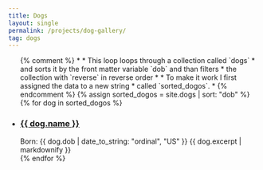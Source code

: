 ```yaml
---
title: Dogs
layout: single 
permalink: /projects/dog-gallery/
tag: dogs
---
```


<ul>
{% comment %}
*
*  This loop loops through a collection called `dogs`
*  and sorts it by the front matter variable `dob` and than filters
*  the collection with `reverse` in reverse order
*
*  To make it work I first assigned the data to a new string
*  called `sorted_dogos`.
*
{% endcomment %}
  {% assign sorted_dogos = site.dogs | sort: "dob" %}
  {% for dog in sorted_dogos %}
    <li>
      <h3><a href="{{ dog.url }}">{{ dog.name }}</a></h3>
      Born: {{ dog.dob | date_to_string: "ordinal", "US" }}  
      {{ dog.excerpt | markdownify }}
    </li>
  {% endfor %}
</ul>